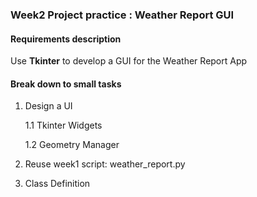 ### Week2 Project practice : Weather Report GUI

#### Requirements description
    
Use **Tkinter** to develop a GUI for the Weather Report App

#### Break down to small tasks

1. Design a UI

    1.1 Tkinter Widgets
    
    1.2 Geometry Manager
2. Reuse week1 script: weather_report.py
3. Class Definition

